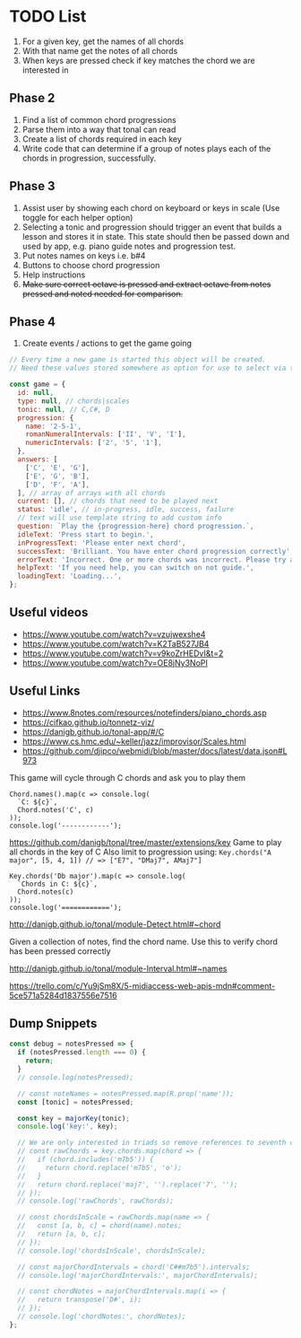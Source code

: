 # TODO List

1. For a given key, get the names of all chords
2. With that name get the notes of all chords
3. When keys are pressed check if key matches the chord we are interested in

## Phase 2

1. Find a list of common chord progressions
2. Parse them into a way that tonal can read
3. Create a list of chords required in each key
4. Write code that can determine if a group of notes plays each of the chords in progression, successfully.

## Phase 3

1. Assist user by showing each chord on keyboard or keys in scale (Use toggle for each helper option)
2. Selecting a tonic and progression should trigger an event that builds a lesson and stores it in state. This state should then be passed down and used by app, e.g. piano guide notes and progression test.
3. Put notes names on keys i.e. b#4
4. Buttons to choose chord progression
5. Help instructions
6. ~~Make sure correct octave is pressed and extract octave from notes pressed and noted needed for comparison.~~

## Phase 4

1. Create events / actions to get the game going

```js
// Every time a new game is started this object will be created.
// Need these values stored somewhere as option for use to select via the UI.

const game = {
  id: null,
  type: null, // chords|scales
  tonic: null, // C,C#, D
  progression: {
    name: '2-5-1',
    romanNumeralIntervals: ['II', 'V', 'I'],
    numericIntervals: ['2', '5', '1'],
  },
  answers: [
    ['C', 'E', 'G'],
    ['E', 'G', 'B'],
    ['D', 'F', 'A'],
  ], // array of arrays with all chords
  current: [], // chords that need to be played next
  status: 'idle', // in-progress, idle, success, failure
  // text will use template string to add custom info
  question: `Play the {progression-here} chord progression.`,
  idleText: 'Press start to begin.',
  inProgressText: 'Please enter next chord',
  successText: 'Brilliant. You have enter chord progression correctly',
  errorText: 'Incorrect. One or more chords was incorrect. Please try again.',
  helpText: 'If you need help, you can switch on not guide.',
  loadingText: 'Loading...',
};
```

## Useful videos

- https://www.youtube.com/watch?v=vzujwexshe4
- https://www.youtube.com/watch?v=K2TaB527JB4
- https://www.youtube.com/watch?v=v9koZrHEDvI&t=2
- https://www.youtube.com/watch?v=OE8jNy3NoPI

## Useful Links

- https://www.8notes.com/resources/notefinders/piano_chords.asp
- https://cifkao.github.io/tonnetz-viz/
- https://danigb.github.io/tonal-app/#/C
- https://www.cs.hmc.edu/~keller/jazz/improvisor/Scales.html
- https://github.com/djipco/webmidi/blob/master/docs/latest/data.json#L973

This game will cycle through C chords and ask you to play them

```
Chord.names().map(c => console.log(
  `C: ${c}`,
  Chord.notes('C', c)
));
console.log('------------');
```

https://github.com/danigb/tonal/tree/master/extensions/key
Game to play all chords in the key of C
Also limit to progression using: `Key.chords("A major", [5, 4, 1]) // => ["E7", "DMaj7", AMaj7"]`

```
Key.chords('Db major').map(c => console.log(
  `Chords in C: ${c}`,
  Chord.notes(c)
));
console.log('============');
```

http://danigb.github.io/tonal/module-Detect.html#~chord

Given a collection of notes, find the chord name.
Use this to verify chord has been pressed correctly

http://danigb.github.io/tonal/module-Interval.html#~names

https://trello.com/c/Yu9jSm8X/5-midiaccess-web-apis-mdn#comment-5ce571a5284d1837556e7516

## Dump Snippets

```js
const debug = notesPressed => {
  if (notesPressed.length === 0) {
    return;
  }
  // console.log(notesPressed);

  // const noteNames = notesPressed.map(R.prop('name'));
  const [tonic] = notesPressed;

  const key = majorKey(tonic);
  console.log('key:', key);

  // We are only interested in triads so remove references to seventh chords
  // const rawChords = key.chords.map(chord => {
  //   if (chord.includes('m7b5')) {
  //     return chord.replace('m7b5', 'o');
  //   }
  //   return chord.replace('maj7', '').replace('7', '');
  // });
  // console.log('rawChords', rawChords);

  // const chordsInScale = rawChords.map(name => {
  //   const [a, b, c] = chord(name).notes;
  //   return [a, b, c];
  // });
  // console.log('chordsInScale', chordsInScale);

  // const majorChordIntervals = chord('C##m7b5').intervals;
  // console.log('majorChordIntervals:', majorChordIntervals);

  // const chordNotes = majorChordIntervals.map(i => {
  //   return transpose('D#', i);
  // });
  // console.log('chordNotes:', chordNotes);
};
```
